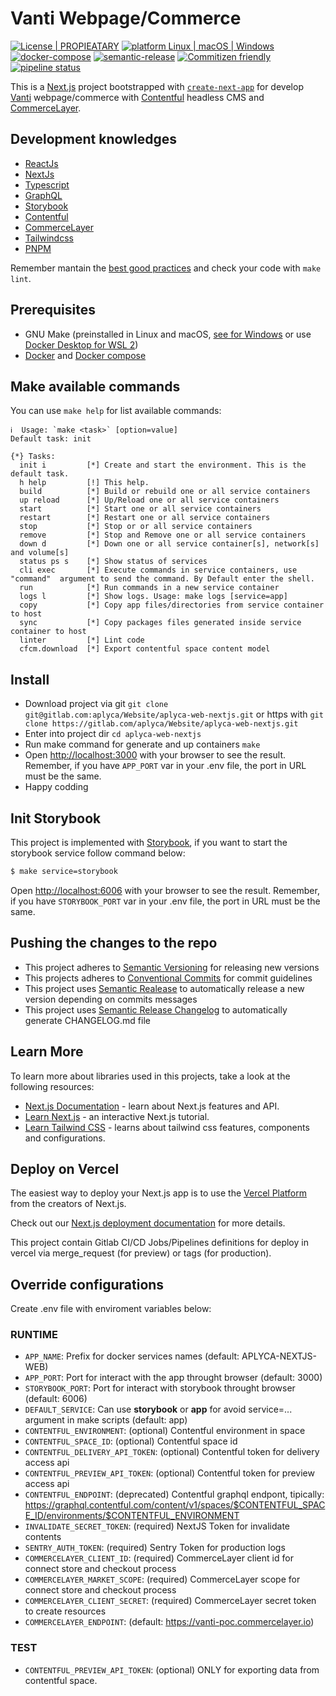 # Vanti Webpage/Commerce

[![License | PROPIEATARY](https://img.shields.io/badge/License-PROPIETARY-yellow)](https://www.aplyca.com/es/politica-de-privacidad) [![platform Linux | macOS | Windows](https://img.shields.io/badge/platform-Linux%20%7C%20macOS%20%7C%20Windows-lightgrey.svg)](https://www.docker.com/products/docker-desktop) [![docker-compose](https://img.shields.io/badge/%F0%9F%90%B3-docker--compose-blue.svg)](https://medium.com/rate-engineering/using-docker-containers-to-run-a-distributed-application-locally-eeabd360bca3) [![semantic-release](https://img.shields.io/badge/%20%20%F0%9F%93%A6%F0%9F%9A%80-semantic--release-e10079.svg)](https://semantic-release.gitbook.io/semantic-release/) [![Commitizen friendly](https://img.shields.io/badge/commitizen-friendly-brightgreen.svg)](http://commitizen.github.io/cz-cli/) [![pipeline status](https://gitlab.com/aplyca/Website/aplyca-web-nextjs/badges/master/pipeline.svg)](https://gitlab.com/aplyca/Website/aplyca-web-nextjs/commits/main)


This is a [Next.js](https://nextjs.org/) project bootstrapped with [`create-next-app`](https://github.com/vercel/next.js/tree/canary/packages/create-next-app) for develop [Vanti](https://www.grupovanti.com/) webpage/commerce with [Contentful](https://www.contentful.com) headless CMS and [CommerceLayer](https://commercelayer.io/).

## Development knowledges

- [ReactJs](https://reactjs.org/docs/getting-started.html)
- [NextJs](https://nextjs.org/docs)
- [Typescript](https://nextjs.org/learn/excel/typescript)
- [GraphQL](https://www.contentful.com/developers/docs/references/graphql/)
- [Storybook](https://storybook.js.org/docs/react/get-started/introduction)
- [Contentful](https://www.contentful.com/developers/docs/)
- [CommerceLayer](https://commercelayer.io/)
- [Tailwindcss](https://tailwindcomponents.com/cheatsheet/)
- [PNPM](https://pnpm.io/)

Remember mantain the [best good practices](https://stackoverflow.blog/2022/03/30/best-practices-to-increase-the-speed-for-next-js-apps/) and check your code with `make lint`.

## Prerequisites

- GNU Make (preinstalled in Linux and macOS, [see for Windows](https://stackoverflow.com/questions/32127524/how-to-install-and-use-make-in-windows) or use [Docker Desktop for WSL 2](https://engineering.docker.com/2019/06/docker-hearts-wsl-2/))
- [Docker](https://www.docker.com) and [Docker compose](https://docs.docker.com/compose/)

## Make available commands

You can use `make help` for list available commands:

```
ℹ️  Usage: `make <task>` [option=value]
Default task: init

{*} Tasks:
  init i         [*] Create and start the environment. This is the default task.
  h help         [!] This help.
  build          [*] Build or rebuild one or all service containers
  up reload      [*] Up/Reload one or all service containers
  start          [*] Start one or all service containers
  restart        [*] Restart one or all service containers
  stop           [*] Stop or or all service containers
  remove         [*] Stop and Remove one or all service containers
  down d         [*] Down one or all service container[s], network[s] and volume[s]
  status ps s    [*] Show status of services
  cli exec       [*] Execute commands in service containers, use "command"  argument to send the command. By Default enter the shell.
  run            [*] Run commands in a new service container
  logs l         [*] Show logs. Usage: make logs [service=app]
  copy           [*] Copy app files/directories from service container to host
  sync           [*] Copy packages files generated inside service container to host
  linter         [*] Lint code
  cfcm.download  [*] Export contentful space content model
```
## Install

- Download project via git `git clone git@gitlab.com:aplyca/Website/aplyca-web-nextjs.git` or https with `git clone https://gitlab.com/aplyca/Website/aplyca-web-nextjs.git`
- Enter into project dir `cd aplyca-web-nextjs`
- Run make command for generate and up containers `make`
- Open [http://localhost:3000](http://localhost:3000) with your browser to see the result. Remember, if you have `APP_PORT` var in your .env file, the port in URL must be the same.
- Happy codding

## Init Storybook

This project is implemented with [Storybook](https://storybook.js.org/), if you want to start the storybook service follow command below:

```bash
$ make service=storybook
```

Open [http://localhost:6006](http://localhost:6006) with your browser to see the result. Remember, if you have `STORYBOOK_PORT` var in your .env file, the port in URL must be the same.

## Pushing the changes to the repo

-   This project adheres to [Semantic Versioning](https://semver.org/spec/v2.0.0.html) for releasing new versions
-   This projects adheres to [Conventional Commits](https://conventionalcommits.org) for commit guidelines
-   This project uses [Semantic Realease](https://semantic-release.gitbook.io/semantic-release) to automatically release a new version depending on commits messages
-   This project uses [Semantic Release Changelog](https://github.com/semantic-release/changelog) to automatically generate CHANGELOG.md file

## Learn More

To learn more about libraries used in this projects, take a look at the following resources:

- [Next.js Documentation](https://nextjs.org/docs) - learn about Next.js features and API.
- [Learn Next.js](https://nextjs.org/learn) - an interactive Next.js tutorial.
- [Learn Tailwind CSS](https://tailwindcss.com/docs) - learns about tailwind css features, components and configurations.

## Deploy on Vercel

The easiest way to deploy your Next.js app is to use the [Vercel Platform](https://vercel.com/new?utm_medium=default-template&filter=next.js&utm_source=create-next-app&utm_campaign=create-next-app-readme) from the creators of Next.js.

Check out our [Next.js deployment documentation](https://nextjs.org/docs/deployment) for more details.

This project contain Gitlab CI/CD Jobs/Pipelines definitions for deploy in vercel via merge_request (for preview) or tags (for production).

## Override configurations

Create .env file with enviroment variables below:

### RUNTIME

- `APP_NAME`: Prefix for docker services names (default: APLYCA-NEXTJS-WEB)
- `APP_PORT`: Port for interact with the app throught browser (default: 3000)
- `STORYBOOK_PORT`: Port for interact with storybook throught browser (default: 6006)
- `DEFAULT_SERVICE`: Can use **storybook** or **app** for avoid service=... argument in make scripts (default: app)
- `CONTENTFUL_ENVIRONMENT`: (optional) Contentful environment in space
- `CONTENTFUL_SPACE_ID`: (optional) Contentful space id
- `CONTENTFUL_DELIVERY_API_TOKEN`: (optional) Contentful token for delivery access api
- `CONTENTFUL_PREVIEW_API_TOKEN`: (optional) Contentful token for preview access api
- `CONTENTFUL_ENDPOINT`: (deprecated) Contentful graphql endpont, tipically: https://graphql.contentful.com/content/v1/spaces/$CONTENTFUL_SPACE_ID/environments/$CONTENTFUL_ENVIRONMENT
- `INVALIDATE_SECRET_TOKEN`: (required) NextJS Token for invalidate contents
- `SENTRY_AUTH_TOKEN`: (required) Sentry Token for production logs
- `COMMERCELAYER_CLIENT_ID`: (required) CommerceLayer client id for connect store and checkout process
- `COMMERCELAYER_MARKET_SCOPE`: (required) CommerceLayer scope for connect store and checkout process
- `COMMERCELAYER_CLIENT_SECRET`: (required) CommerceLayer secret token to create resources
- `COMMERCELAYER_ENDPOINT`: (default: https://vanti-poc.commercelayer.io)

### TEST

- `CONTENTFUL_PREVIEW_API_TOKEN`: (optional) ONLY for exporting data from contentful space.


